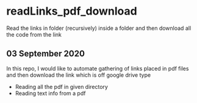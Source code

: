 # readLinks_pdf_download
 Read the links in folder (recursively) inside a folder and then download all the code from the link 



## 03 September 2020

In this repo, I would like to automate gathering of links placed in pdf files and then download the link which is off google drive type

-  Reading all the pdf in given directory 
-  Reading text info from a pdf 




